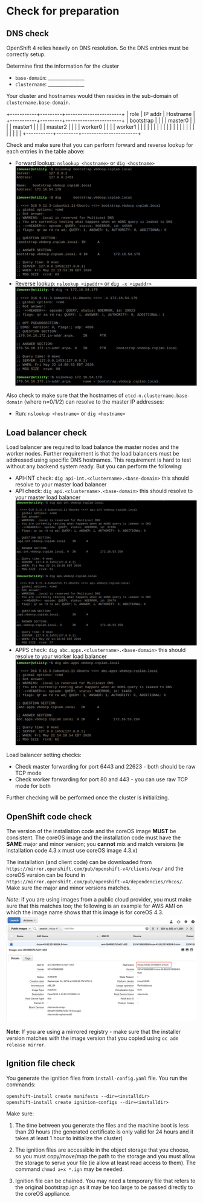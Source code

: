 # Check for preparation

## DNS check

OpenShift 4 relies heavily on DNS resolution. So the DNS entries must be correctly setup.

Determine first the information for the cluster

- `base-domain`:  _______________
- `clustername`:  _______________

Your cluster and hostnames would then resides in the sub-domain of `clustername.base-domain`.

+-----------+---------+-----------------------+
| role      | IP addr | Hostname              |
+-----------+---------+-----------------------+
| bootstrap |         |                       |
| master0   |         |                       |
| master1   |         |                       |
| master2   |         |                       |
| worker0   |         |                       |
| worker1   |         |                       |
|           |         |                       |
|           |         |                       |
|           |         |                       |
|           |         |                       |
|           |         |                       |
+-----------+---------+-----------------------+

Check and make sure that you can perform forward and reverse lookup for each entries in the table above:

- Forward lookup: `nslookup <hostname>` or `dig <hostname>` <br> ![01-forwardlookup.png](images/01-forwardlookup.png)
- Reverse lookup: `nslookup <ipaddr>` or `dig -x <ipaddr>` <br> ![01-reverselookup.png](images/01-reverselookup.png)

Also check to make sure that the hostnames of `etcd-n.clustername.base-domain` (where n=0/1/2) can resolve to the master IP addresses:

- Run: `nslookup <hostname>` or `dig <hostname>`

## Load balancer check

Load balancer are required to load balance the master nodes and the worker nodes. Further requirement is that the load balancers must be addressed using specific DNS hostnames. This requirement is hard to test without any backend system ready. But you can perform the following:

- API-INT check: `dig api-int.<clustername>.<base-domain>` this should resolve to your master load balancer
- API check: `dig api.<clustername>.<base-domain>` this should resolve to your master load balancer  <br> ![01-masterlb.png](images/01-masterlb.png)
- APPS check: `dig abc.apps.<clustername>.<base-domain>` this should resolve to your worker load balancer <br> ![01-workerlb.png](images/01-workerlb.png)

Load balancer setting checks:

- Check master forwarding for port 6443 and 22623 - both should be raw TCP mode
- Check worker forwarding for port 80 and 443 - you can use raw TCP mode for both

Further checking will be performed once the cluster is initializing.

## OpenShift code check

The version of the installation code and the coreOS image **MUST** be consistent. The coreOS image and the installation code must have the **SAME** major and minor version; you **cannot** mix and match versions (ie installation code 4.3.x must use coreOS image 4.3.x)

The installation (and client code) can be downloaded from `https://mirror.openshift.com/pub/openshift-v4/clients/ocp/` and the coreOS version can be found in `https://mirror.openshift.com/pub/openshift-v4/dependencies/rhcos/`. Make sure the major and minor versions matches.

*Note*: if you are using images from a public cloud provider, you must make sure that this matches too; the following is an example for AWS AMI on which the image name shows that this image is for coreOS 4.3. <br> ![aws ami](images/01-awsami.png)

**Note**: If you are using a mirrored registry - make sure that the installer version matches with the image version that you copied using `oc adm release mirror`.

## Ignition file check

You generate the ignition files from `install-config.yaml` file. You run the commands:

```
openshift-install create manifests --dir=<installdir>
openshift-install create ignition-configs --dir=<installdir>
```

Make sure:

1. The time between you generate the files and the machine boot is less than 20 hours (the generated certificate is only valid for 24 hours and it takes at least 1 hour to initialize the cluster)

2. The ignition files are accessible in the object storage that you choose, so you must copy/move/map the path to the storage and you must allow the storage to serve your file (ie allow at least read access to them). The command `chmod a+x *.ign` may be needed.

3. Ignition file can be chained. You may need a temporary file that refers to the original bootstrap.ign as it may be too large to be passed directly to the coreOS appliance.
